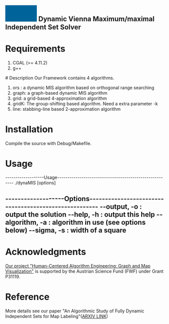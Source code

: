## <img src="dynamis_icon.gif" width="100"> Dynamic Vienna Maximum/maximal Independent Set Solver  

# Requirements
<ol>
<li>CGAL (>= 4.11.2)</li>
<li>  g++ </li>
</ol>
# Description
Our Framework contains 4 algorithms.
<ol>
<li>ors : a dynamic MIS algorithm based on orthogonal range searching </li>
<li>graph: a graph-based dynamic MIS algorithm</li>
<li>grid: a grid-based 4-approximation algorithm </li>
<li>gridK: The group-shifting based algorithm. Need a extra parameter -k</li>
<li>line: stabbing-line based 2-approximation algorithm</li>
</ol>


# Installation
Compile the source with Debug/Makefile.
# Usage
-------------------Usage--------------------------------------------------------
./dynaMIS  <instance> [options]

-------------------Options------------------------------------------------------
   --output, -o : output the solution
   --help, -h : output this help
   --algorithm, -a : algorithm in use (see options below)
   --sigma, -s : width of a square
---------------------------------------------------------------------------------


# Acknowledgments
[Our project "Human-Centered Algorithm Engineering: Graph and Map Visualization"](https://www.ac.tuwien.ac.at/research/humalgo/) is supported by the Austrian Science Fund (FWF) under Grant P31119.
# Reference
More details see our paper "An Algorithmic Study of Fully Dynamic Independent Sets for Map Labeling"([ARXIV LINK](https://arxiv.org/abs/2002.07611))

